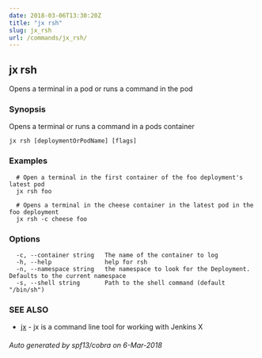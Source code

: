 ```yaml
---
date: 2018-03-06T13:30:20Z
title: "jx rsh"
slug: jx_rsh
url: /commands/jx_rsh/
---
```

## jx rsh

Opens a terminal in a pod or runs a command in the pod

### Synopsis

Opens a terminal or runs a command in a pods container

```
jx rsh [deploymentOrPodName] [flags]
```

### Examples

```
  # Open a terminal in the first container of the foo deployment's latest pod
  jx rsh foo
  
  # Opens a terminal in the cheese container in the latest pod in the foo deployment
  jx rsh -c cheese foo
```

### Options

```
  -c, --container string   The name of the container to log
  -h, --help               help for rsh
  -n, --namespace string   the namespace to look for the Deployment. Defaults to the current namespace
  -s, --shell string       Path to the shell command (default "/bin/sh")
```

### SEE ALSO

* [jx](/commands/jx/)	 - jx is a command line tool for working with Jenkins X

###### Auto generated by spf13/cobra on 6-Mar-2018
